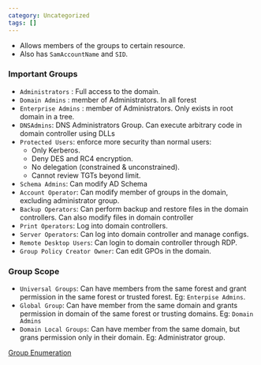```yaml
---
category: Uncategorized
tags: []
---
```

- Allows members of the groups to certain resource.
- Also has `SamAccountName` and `SID`.
### Important Groups
- `Administrators` : Full access to the domain.
- `Domain Admins` : member of Administrators. In all forest
- `Enterprise Admins` : member of Administrators. Only exists in root domain in a tree.
- `DNSAdmins`: DNS Administrators Group. Can execute arbitrary code in domain controller using DLLs
- `Protected Users`: enforce more security than normal users:
	- Only Kerberos.
	- Deny DES and RC4 encryption.
	- No delegation (constrained & unconstrained).
	- Cannot review TGTs beyond limit.
- `Schema Admins`: Can modify AD Schema
- `Account Operator`: Can modify member of groups in the domain, excluding administrator group.
- `Backup Operators`: Can perform backup and restore files in the domain controllers. Can also modify files in domain controller
- `Print Operators`: Log into domain controllers.
- `Server Operators`: Can log into domain controller and manage configs.
- `Remote Desktop Users`: Can login to domain controller through RDP.
- `Group Policy Creator Owner`: Can edit GPOs in the domain.

### Group Scope
- `Universal Groups`: Can have members from the same forest and grant permission in the same forest or trusted forest. Eg: `Enterpise Admins`.
- `Global Group`: Can have member from the same domain and grants permission in domain of the same forest or trusting domains. Eg: `Domain Admins`
- `Domain Local Groups`:  Can have member from the same domain, but grans permission only in their domain. Eg: Administrator group.

[Group Enumeration](TechLexicon/Penetration%20Testing/Exploitation/Active%20Directory/Domain%20Enumeration/Powershell/Groups.md)
